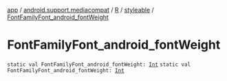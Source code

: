 [app](../../../index.md) / [android.support.mediacompat](../../index.md) / [R](../index.md) / [styleable](index.md) / [FontFamilyFont_android_fontWeight](./-font-family-font_android_font-weight.md)

# FontFamilyFont_android_fontWeight

`static val FontFamilyFont_android_fontWeight: `[`Int`](https://kotlinlang.org/api/latest/jvm/stdlib/kotlin/-int/index.html)
`static val FontFamilyFont_android_fontWeight: `[`Int`](https://kotlinlang.org/api/latest/jvm/stdlib/kotlin/-int/index.html)